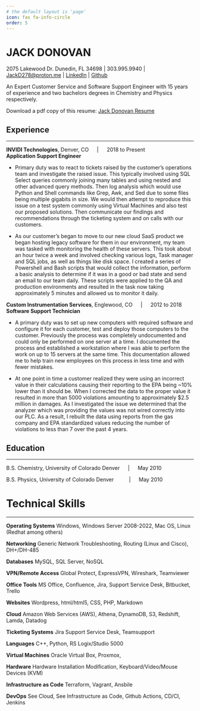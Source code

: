 ```yaml
---
# the default layout is 'page'
icon: fas fa-info-circle
order: 5
---
```

# JACK DONOVAN  
2075 Lakewood Dr. Dunedin, FL 34698 | 303.995.9940 | JackD278@proton.me | [LinkedIn](https://www.linkedin.com/in/jack-donovan-a9965539/) | [Github](https://github.com/jackd278)  

An Expert Customer Service and Software Support Engineer with 15 years of experience and two bachelors degrees in Chemistry and Physics respectively.

Download a pdf copy of this resume: [Jack Donovan Resume](/assets/jackdonovanresume20240816.pdf)

## Experience

***

**INVIDI Technologies**, Denver, CO  &emsp; | &emsp; 2018 to Present  
**Application Support Engineer**

- Primary duty was to react to tickets raised by the customer’s operations team and investigate the raised issue. This typically involved using SQL Select queries commonly joining many tables and using nested and other advanced query methods. Then log analysis which would use Python and Shell commands like Grep, Awk, and Sed due to some files being multiple gigabits in size. We would then attempt to reproduce this issue on a test system commonly using Virtual Machines and also test our proposed solutions. Then communicate our findings and recommendations through the ticketing system and on calls with our customers.

- As our customer’s began to move to our new cloud SaaS product we began hosting legacy software for them in our environment, my team was tasked with monitoring the health of these servers. This took about an hour twice a week and involved checking various logs, Task manager and SQL jobs, as well as things like disk space. I created a series of Powershell and Bash scripts that would collect the information, perform a basic analysis to determine if it was in a good or bad state and send an email to our team daily. These scripts were applied to the QA and production environments and resulted in the task now taking approximately 5 minutes and allowed us to monitor it daily. 

**Custom Instrumentation Services**, Englewood, CO  &emsp; | &emsp; 2012 to 2018  
**Software Support Technician**
- A primary duty was to set up new computers with required software and configure it for each customer, test and deploy those computers to the customer. Previously the process was completely undocumented and could only be performed on one server at a time. I documented the process and established a workstation where I was able to perform the work on up to 15 servers at the same time. This documentation allowed me to help train new employees on this process in less time and with fewer mistakes.

- At one point in time a customer realized they were using an incorrect value in their calculations causing their reporting to the EPA being ~10% lower than it should be. When I corrected the data to the proper value it resulted in more than 5000 violations amounting to approximately $2.5 million in damages. As I investigated the issue we determined that the analyzer which was providing the values was not wired correctly into our PLC. As a result, I rebuilt the data using reports from the gas company and EPA standardized values reducing the number of violations to less than 7 over the past 4 years.  

## Education

***

B.S. Chemistry, University of Colorado Denver &emsp; | &emsp; May 2010

B.S. Physics, University of Colorado Denver  &ensp; &nbsp; &emsp; | &emsp; May 2010

# Technical Skills

***

**Operating Systems**
Windows,
Windows Server 2008-2022,
Mac OS,
Linux (Redhat among others)

**Networking**
Generic Network Troubleshooting,
Routing (Linux and Cisco),
DH+/DH-485

**Databases**
MySQL,
SQL Server,
NoSQL

**VPN/Remote Access**
Global Protect,
ExpressVPN,
Wireshark,
Teamviewer

**Office Tools**
MS Office,
Confluence,
Jira,
Support Service Desk,
Bitbucket,
Trello

**Websites**
Wordpress,
html/html5,
CSS,
PHP,
Markdown

**Cloud**
Amazon Web Services (AWS),
Athena,
DynamoDB,
S3,
Redshift,
Lamda,
Datadog

**Ticketing Systems**
Jira Support Service Desk,
Teamsupport

**Languages**
C++,
Python,
RS Logix/Studio 5000

**Virtual Machines**
Oracle Virtual Box,
Proxmox,

**Hardware**
Hardware Installation Modification,
Keyboard/Video/Mouse Devices (KVM)

**Infrastructure as Code**
Terraform,
Vagrant,
Ansbile

**DevOps**
See Cloud,
See Infrastructure as Code,
Github Actions,
CD/CI,
Jenkins